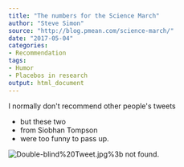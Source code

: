 ```yaml
---
title: "The numbers for the Science March"
author: "Steve Simon"
source: "http://blog.pmean.com/science-march/"
date: "2017-05-04"
categories:
- Recommendation
tags:
- Humor
- Placebos in research
output: html_document
---
```


I normally don't recommend other people's tweets
- but these two
- from
Siobhan Tompson
- were too funny to pass up.

<!---More--->

![Double-blind%20Tweet.jpg%3b not found.](http://www.pmean.com/new-images/17/science-march01.png)


